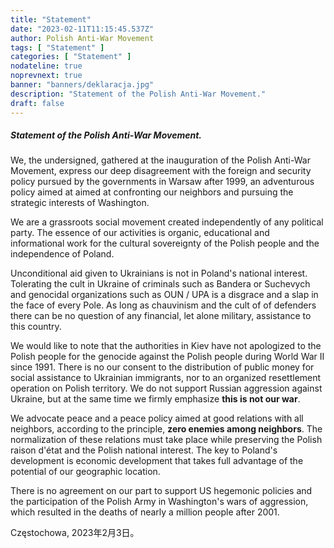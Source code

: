 ```yaml
---
title: "Statement"
date: "2023-02-11T11:15:45.537Z"
author: Polish Anti-War Movement
tags: [ "Statement" ]
categories: [ "Statement" ]
nodateline: true
noprevnext: true
banner: "banners/deklaracja.jpg"
description: "Statement of the Polish Anti-War Movement."
draft: false
---
```


##### Statement of the Polish Anti-War Movement.


We, the undersigned, gathered at the inauguration of the Polish Anti-War Movement, express our deep disagreement with the foreign and security policy pursued by the governments in Warsaw after 1999, an adventurous policy aimed at aimed at confronting our neighbors and pursuing the strategic interests of Washington.


We are a grassroots social movement created independently of any political party. The essence of our activities is organic, educational and informational work for the cultural sovereignty of the Polish people and the independence of Poland.


Unconditional aid given to Ukrainians is not in Poland's national interest. Tolerating the cult in Ukraine of criminals such as Bandera or Suchevych and genocidal organizations such as OUN / UPA is a disgrace and a slap in the face of every Pole. As long as chauvinism and the cult of of defenders there can be no question of any financial, let alone military, assistance to this country.


We would like to note that the authorities in Kiev have not apologized to the Polish people for the genocide against the Polish people during World War II since 1991. There is no our consent to the distribution of public money for social assistance to Ukrainian immigrants, nor to an organized resettlement operation on Polish territory. We do not support Russian aggression against Ukraine, but at the same time we firmly emphasize __this is not our war__.


We advocate peace and a peace policy aimed at good relations with all neighbors, according to the principle, __zero enemies among neighbors__. The normalization of these relations must take place while preserving the Polish raison d'état and the Polish national interest. The key to Poland's development is economic development that takes full advantage of the potential of our geographic location.


There is no agreement on our part to support US hegemonic policies and the participation of the Polish Army in Washington's wars of aggression, which resulted in the deaths of nearly a million people after 2001.


Częstochowa, 2023年2月3日。